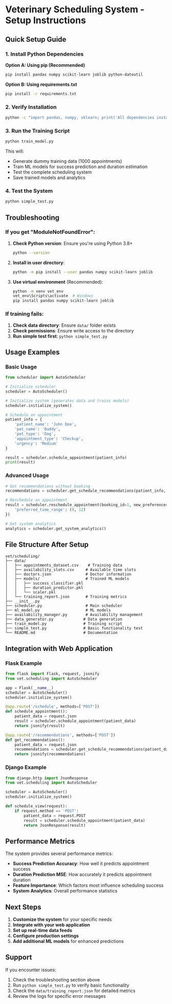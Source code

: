 # Veterinary Scheduling System - Setup Instructions

## Quick Setup Guide

### 1. Install Python Dependencies

**Option A: Using pip (Recommended)**
```bash
pip install pandas numpy scikit-learn joblib python-dateutil
```

**Option B: Using requirements.txt**
```bash
pip install -r requirements.txt
```

### 2. Verify Installation
```bash
python -c "import pandas, numpy, sklearn; print('All dependencies installed successfully!')"
```

### 3. Run the Training Script
```bash
python train_model.py
```

This will:
- Generate dummy training data (1000 appointments)
- Train ML models for success prediction and duration estimation
- Test the complete scheduling system
- Save trained models and analytics

### 4. Test the System
```bash
python simple_test.py
```

## Troubleshooting

### If you get "ModuleNotFoundError":

1. **Check Python version**: Ensure you're using Python 3.8+
   ```bash
   python --version
   ```

2. **Install in user directory**:
   ```bash
   python -m pip install --user pandas numpy scikit-learn joblib
   ```

3. **Use virtual environment** (Recommended):
   ```bash
   python -m venv vet_env
   vet_env\Scripts\activate  # Windows
   pip install pandas numpy scikit-learn joblib
   ```

### If training fails:

1. **Check data directory**: Ensure `data/` folder exists
2. **Check permissions**: Ensure write access to the directory
3. **Run simple test first**: `python simple_test.py`

## Usage Examples

### Basic Usage
```python
from scheduler import AutoScheduler

# Initialize scheduler
scheduler = AutoScheduler()

# Initialize system (generates data and trains models)
scheduler.initialize_system()

# Schedule an appointment
patient_info = {
    'patient_name': 'John Doe',
    'pet_name': 'Buddy',
    'pet_type': 'Dog',
    'appointment_type': 'Checkup',
    'urgency': 'Medium'
}

result = scheduler.schedule_appointment(patient_info)
print(result)
```

### Advanced Usage
```python
# Get recommendations without booking
recommendations = scheduler.get_schedule_recommendations(patient_info, 5)

# Reschedule an appointment
result = scheduler.reschedule_appointment(booking_id=1, new_preferences={
    'preferred_time_range': (9, 12)
})

# Get system analytics
analytics = scheduler.get_system_analytics()
```

## File Structure After Setup

```
vet/scheduling/
├── data/
│   ├── appointments_dataset.csv    # Training data
│   ├── availability_slots.csv     # Available time slots
│   ├── doctors.json               # Doctor information
│   ├── models/                    # Trained ML models
│   │   ├── success_classifier.pkl
│   │   ├── duration_predictor.pkl
│   │   └── scaler.pkl
│   └── training_report.json       # Training metrics
├── __init__.py
├── scheduler.py                   # Main scheduler
├── ml_model.py                    # ML models
├── availability_manager.py        # Availability management
├── data_generator.py             # Data generation
├── train_model.py                # Training script
├── simple_test.py                # Basic functionality test
└── README.md                     # Documentation
```

## Integration with Web Application

### Flask Example
```python
from flask import Flask, request, jsonify
from vet.scheduling import AutoScheduler

app = Flask(__name__)
scheduler = AutoScheduler()
scheduler.initialize_system()

@app.route('/schedule', methods=['POST'])
def schedule_appointment():
    patient_data = request.json
    result = scheduler.schedule_appointment(patient_data)
    return jsonify(result)

@app.route('/recommendations', methods=['POST'])
def get_recommendations():
    patient_data = request.json
    recommendations = scheduler.get_schedule_recommendations(patient_data)
    return jsonify(recommendations)
```

### Django Example
```python
from django.http import JsonResponse
from vet.scheduling import AutoScheduler

scheduler = AutoScheduler()
scheduler.initialize_system()

def schedule_view(request):
    if request.method == 'POST':
        patient_data = request.POST
        result = scheduler.schedule_appointment(patient_data)
        return JsonResponse(result)
```

## Performance Metrics

The system provides several performance metrics:
- **Success Prediction Accuracy**: How well it predicts appointment success
- **Duration Prediction MSE**: How accurately it predicts appointment duration
- **Feature Importance**: Which factors most influence scheduling success
- **System Analytics**: Overall performance statistics

## Next Steps

1. **Customize the system** for your specific needs
2. **Integrate with your web application**
3. **Set up real-time data feeds**
4. **Configure production settings**
5. **Add additional ML models** for enhanced predictions

## Support

If you encounter issues:
1. Check the troubleshooting section above
2. Run `python simple_test.py` to verify basic functionality
3. Check the `data/training_report.json` for detailed metrics
4. Review the logs for specific error messages
